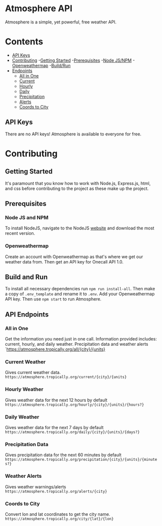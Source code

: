 # Atmosphere API 
Atmosphere is a simple, yet powerful, free weather API. 

# Contents
- [API Keys](#api-keys)
- [Contributing](#contributing)
    -[Getting Started](#getting-started)
    -[Prerequisites](#prerequisites)
        -[Node JS/NPM](#node-js-and-npm)
        -[Openweathermap](#openweathermap)
    -[Build/Run](#build-and-run)
- [Endpoints](#api-endpoints)
    - [All in One](#all-in-one)
    - [Current](#current-weather)
    - [Hourly](#hourly-weather)
    - [Daily](#daily-weather)
    - [Precipitation](#precipitation-data)
    - [Alerts](#weather-alerts)
    - [Coords to City](#coords-to-city)

## API Keys 
There are no API keys! Atmosphere is available to everyone for free.

# Contributing

## Getting Started 
It's paramount that you know how to work with Node.js, Express.js, html, and css before contributing to the project as these make up the project. 

## Prerequisites

### Node JS and NPM
To install NodeJS, navigate to the NodeJS [website](https://nodejs.org/en/) and download the most recent version.

### Openweathermap 
Create an account with Openweathermap as that's where we get our weather data from. Then get an API key for Onecall API 1.0.

## Build and Run
To install all necessary dependencies run ```npm run install-all```. Then make a copy of ```.env_template``` and rename it to ```.env```. Add your Openweathermap API key. Then use ```npm start``` to run Atmosphere.

## API Endpoints

### All in One
Get the information you need just in one call. Information provided includes: current, hourly, and daily weather. Precipitation data and weather alerts 
`https://atmosphere.tropically.org/all/{city}/{units}

### Current Weather
Gives current weather data.
`https://atmosphere.tropically.org/current/{city}/{units}`

### Hourly Weather
Gives weather data for the next 12 hours by default
`https://atmosphere.tropically.org/hourly/{city}/{units}/{hours?}`

### Daily Weather
Gives weather data for the next 7 days by default
`https://atmosphere.tropically.org/daily/{city}/{units}/{days?}`

### Precipitation Data
Gives precipitation data for the next 60 minutes by default
`https://atmosphere.tropically.org/precipitation/{city}/{units}/{minutes?}`

### Weather Alerts 
Gives weather warnings/alerts 
`https://atmosphere.tropically.org/alerts/{city}`

### Coords to City
Convert lon and lat coordinates to get the city name.
`https://atmosphere.tropically.org/city/{lat}/{lon}`